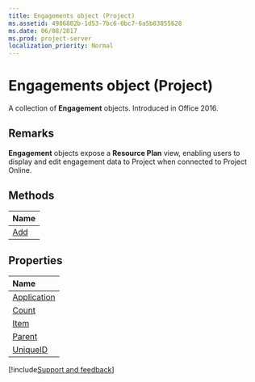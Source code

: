 ```yaml
---
title: Engagements object (Project)
ms.assetid: 4986802b-1d53-7bc6-0bc7-6a5b83855628
ms.date: 06/08/2017
ms.prod: project-server
localization_priority: Normal
---
```



# Engagements object (Project)

A collection of  **Engagement** objects. Introduced in Office 2016.
 


## Remarks

 **Engagement** objects expose a **Resource Plan** view, enabling users to display and edit engagement data to Project when connected to Project Online.
 

 

## Methods
<a name="methods"> </a>



|Name|
|:-----|
|[Add](Project.engagements.add.md)|

## Properties
<a name="properties"> </a>



|Name|
|:-----|
|[Application](Project.engagements.application.md)|
|[Count](Project.engagements.count.md)|
|[Item](Project.engagements.item.md)|
|[Parent](Project.engagements.parent.md)|
|[UniqueID](Project.engagements.uniqueid.md)|

[!include[Support and feedback](~/includes/feedback-boilerplate.md)]